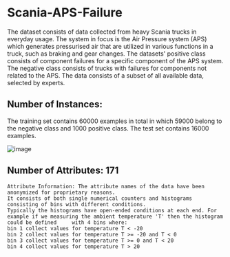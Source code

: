 # Scania-APS-Failure

The dataset consists of data collected from heavy Scania trucks in everyday usage. The system in focus is the Air Pressure system (APS) which generates pressurised air that are utilized in various functions in a truck, such as braking and gear changes. The datasets' positive class consists of component failures for a specific component of the APS system. The negative class consists of trucks with failures for components not related to the APS. The data consists of a subset of all available data, selected by experts.

## Number of Instances: 
The training set contains 60000 examples in total in which 59000 belong to the negative class and 1000 positive class. 
The test set contains 16000 examples.

![image](https://user-images.githubusercontent.com/76097123/160149490-192214bd-5a74-4df6-8075-40e4fcef94b7.png)

## Number of Attributes: 171

    Attribute Information: The attribute names of the data have been anonymized for proprietary reasons.
    It consists of both single numerical counters and histograms consisting of bins with different conditions. 
    Typically the histograms have open-ended conditions at each end. For example if we measuring the ambient temperature 'T' then the histogram could be defined     with 4 bins where:
    bin 1 collect values for temperature T < -20
    bin 2 collect values for temperature T >= -20 and T < 0
    bin 3 collect values for temperature T >= 0 and T < 20
    bin 4 collect values for temperature T > 20

